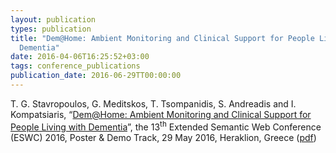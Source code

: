 ```yaml
---
layout: publication
types: publication
title: "Dem@Home: Ambient Monitoring and Clinical Support for People Living with
  Dementia"
date: 2016-04-06T16:25:52+03:00
tags: conference_publications
publication_date: 2016-06-29TT00:00:00
---
```

T. G. Stavropoulos, G. Meditskos, T. Tsompanidis, S. Andreadis and I. Kompatsiaris, “[Dem@Home: Ambient Monitoring and Clinical Support for People Living with Dementia](https://link.springer.com/chapter/10.1007/978-3-319-47602-5_6)”, the 13<sup>th</sup> Extended Semantic Web Conference (ESWC) 2016, Poster &amp; Demo Track, 29 May 2016, Heraklion, Greece ([pdf](https://www.researchgate.net/publication/309306660_DemHome_Ambient_Intelligence_for_Clinical_Support_of_People_Living_with_Dementia))